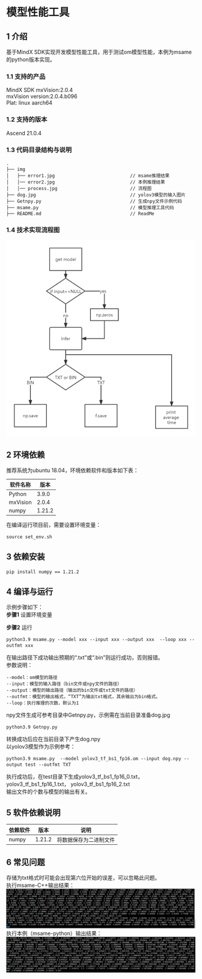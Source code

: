 # 模型性能工具

## 1 介绍
基于MindX SDK实现开发模型性能工具，用于测试om模型性能，本例为msame的python版本实现。

### 1.1 支持的产品

MindX SDK mxVision:2.0.4   
mxVision version:2.0.4.b096   
Plat: linux aarch64   

### 1.2 支持的版本

Ascend 21.0.4


### 1.3 代码目录结构与说明

```
.
├── img
│   ├── error1.jpg                            // msame推理结果
│   │── error2.jpg                            // 本例推理结果
│   │── process.jpg                           // 流程图
├── dog.jpg                                   // yolov3模型的输入图片
├── Getnpy.py                                 // 生成npy文件示例代码
├── msame.py                                  // 模型推理工具代码
├── README.md                                 // ReadMe
```




### 1.4 技术实现流程图

![image-20220401173124980](./img/process.png)





## 2 环境依赖

推荐系统为ubuntu 18.04，环境依赖软件和版本如下表：

| 软件名称 | 版本   |
| -------- | ------ |
| Python   | 3.9.0  |
| mxVision | 2.0.4  |
| numpy    | 1.21.2 |

在编译运行项目前，需要设置环境变量：

```
source set_env.sh
```

## 3 依赖安装

```
pip install numpy == 1.21.2
```



##  4 编译与运行
示例步骤如下：   
**步骤1** 设置环境变量

**步骤2**  运行

```
python3.9 msame.py --model xxx --input xxx --output xxx  --loop xxx --outfmt xxx
```
在输出路径下成功输出预期的“.txt”或“.bin”则运行成功，否则报错。   
参数说明：
```
--model：om模型的路径
--input：模型的输入路径（bin文件或npy文件的路径）
--output：模型的输出路径（输出的bin文件或txt文件的路径）
--outfmt：模型的输出格式，“TXT”为输出txt格式，其余输出为bin格式。  
--loop：执行推理的次数，默认为1
```
npy文件生成可参考目录中Getnpy.py，示例需在当前目录准备dog.jpg   
```
python3.9 Getnpy.py
```
   转换成功后应在当前目录下产生dog.npy   
以yolov3模型作为示例参考：
```
python3.9 msame.py  --model yolov3_tf_bs1_fp16.om --input dog.npy --output test --outfmt TXT
```   
执行成功后，在test目录下生成yolov3_tf_bs1_fp16_0.txt，yolov3_tf_bs1_fp16_1.txt， yolov3_tf_bs1_fp16_2.txt   
输出文件的个数与模型的输出有关。   

## 5 软件依赖说明


| 依赖软件 | 版本   | 说明                   |
| -------- | ------ | ---------------------- |
| numpy    | 1.21.2 | 将数据保存为二进制文件 |

## 6 常见问题
 存储为txt格式时可能会出现第六位开始的误差，可以忽略此问题。  
 执行msame-C++输出结果：   
![image-20220401173124980](./img/error1.png)
 执行本例（msame-python）输出结果：   
![image-20220401173124980](./img/error2.png)
